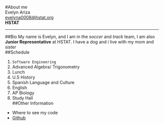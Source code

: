 #About me  
Evelyn Ariza  
evelyna0008@hstat.org  
**HSTAT**  
***
##Bio
My name is Evelyn, and I am in the _soccer_ and _track_ team, I am also **Junior Representative** at HSTAT. I have a dog and i live with my mom and sister  
##Schedule  
1. `Software Engineering`  
2. Advanced Algebra/ Trigonometry  
3. Lunch  
4. U.S History
5. Spanish Language and Culture
6. English
7. AP Biology
8. Study Hall  
##Other Information  
  * Where to see my code  
   * [Github](https://github.com/evelyna0008/)
